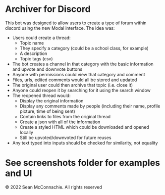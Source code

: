 # Archiver for Discord

This bot was designed to allow users to create a type of forum within discord using the new Modal interface. The idea was:
 - Users could create a thread:
   - Topic name
   - They specify a category (could be a school class, for example)
   - A description
   - Topic tags (csv)
 - The bot creates a channel in that category with the basic information and upvote and downvote buttons
 - Anyone with permissions could view that category and comment
 - Files, urls, edited comments would all be stored and updated
 - The original user could then archive that topic (i.e. close it)
 - Anyone could reopen it by searching for it using the search window
 - The reopened thread would:
   - Display the original information
   - Display any comments made by people (including their name, profile picture, time of being sent)
   - Contain links to files from the original thread
   - Create a json with all of the information
   - Create a styled HTML which could be downloaded and opened locally
   - Still be upvoted/downvoted for future reuses
 - Any text typed into inputs should be checked for similarity, not equality

# See screenshots folder for examples and UI

© 2022 Sean McConnachie. All rights reserved


